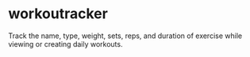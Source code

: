 # workoutracker
Track the name, type, weight, sets, reps, and duration of exercise while viewing or creating daily workouts.
